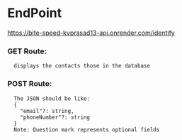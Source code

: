 #  EndPoint
  https://bite-speed-kvprasad13-api.onrender.com/identify
  ### GET Route:
  
      displays the contacts those in the database
      
  ### POST Route:
  
      The JSON should be like:
      {
      	"email"?: string,
      	"phoneNumber"?: string
      }
      Note: Question mark represents optional fields
